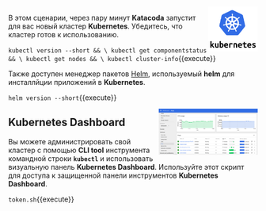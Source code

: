 <img align="right" src="./assets/k8s-logo.png" width="100">

В этом сценарии, через пару минут **Katacoda** запустит для вас новый кластер **Kubernetes**.
Убедитесь, что кластер готов к использованию.

`kubectl version --short && \
kubectl get componentstatus && \
kubectl get nodes && \
kubectl cluster-info`{{execute}}

Также доступен менеджер пакетов [Helm](https://helm.sh/), используемый **helm** для инсталлйции приложений в **Kubernetes**.

`helm version --short`{{execute}}

<img align="right" src="./assets/k8s-dash.png" width="200">

## Kubernetes Dashboard ##

Вы можете администрировать свой кластер с помощью **CLI tool** инструмента командной строки **`kubectl`** и использовать визуальную панель **Kubernetes Dashboard**. Используйте этот скрипт для доступа к защищенной панели инструментов **Kubernetes Dashboard**.

`token.sh`{{execute}}
